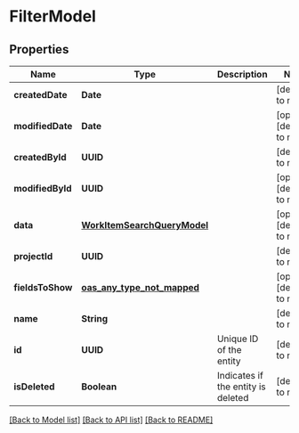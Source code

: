# FilterModel
## Properties

| Name | Type | Description | Notes |
|------------ | ------------- | ------------- | -------------|
| **createdDate** | **Date** |  | [default to null] |
| **modifiedDate** | **Date** |  | [optional] [default to null] |
| **createdById** | **UUID** |  | [default to null] |
| **modifiedById** | **UUID** |  | [optional] [default to null] |
| **data** | [**WorkItemSearchQueryModel**](WorkItemSearchQueryModel.md) |  | [optional] [default to null] |
| **projectId** | **UUID** |  | [default to null] |
| **fieldsToShow** | [**oas_any_type_not_mapped**](.md) |  | [optional] [default to null] |
| **name** | **String** |  | [default to null] |
| **id** | **UUID** | Unique ID of the entity | [default to null] |
| **isDeleted** | **Boolean** | Indicates if the entity is deleted | [default to null] |

[[Back to Model list]](../README.md#documentation-for-models) [[Back to API list]](../README.md#documentation-for-api-endpoints) [[Back to README]](../README.md)

